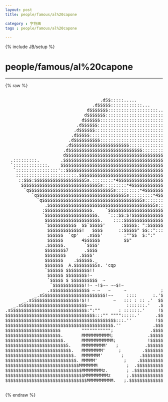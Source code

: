 ```yaml
---
layout: post
title: people/famous/al%20capone
category : 字符画
tags : people/famous/al%20capone
---
```

{% include JB/setup %}
# people/famous/al%20capone
---
{% raw %}
<pre>

                                    .dS$:::::.....
                                 .d$$$$$::::::::::::...
                               d$$$$$$$:::::::::::::::::::..
                              d$$$$$$$::::::::::::::::::::::::.
                             d$$$$$$::::::::::::::::::::::::::::.
                           .d$$$$$$:::::::::::::::::::::::::::::::.
                          .d$$$$$$::::::::::::::::::::::::::::::::::
                         .d$$$$$:::::::::::::::::::::::::::::::::::::.
                        .d$$$$$$$$$$::::::::::::::::::::::::::::::::::.
                       .d$$$$$$$$$$$$$$$$$$$$$$::::::::::::::::::::::::
                      .d$$$$$$$$$$$$$$$$$$$$$$$$$$$$:::::::::::::::::::.
                      d$$$$$$$$$$$$$$$$$$$$$$$$$$$$$$$$$$$$$::::::::::::
  .:::::::::.        .$$$$$$$$$$$$$$$$$$$$$$$$$$$$$$$$$$$$$$$$$$::::::::
  `:::::::::::::.    $$$$$$$$$$$$$$$$$$$$$$$$$$$$$$$$$$$$$$$$$$$$$$:::::
   `::::::::::::::::&#039;::$$$$$$$$$$$$$$$$$$$$$$$$$$$$$$$$$$$$$$$$$$$$$$:::
    :::::::::::::::::::::::.$$$$$$$$$$$$$$$$$$$$$$$$$$$$$$$$$$$$$$$$$$::
     ::$$$:$$$$$$$$$$$$$$$$$$$Ss.::::::::*4$$$$$$$$$$$$$$$$$$$$$$$$$$$$!
      $$$$$$$$$$$$$$$$$$$$$$$$$$$$$Ss:::::::::*4$$$$$$$$$$$$$$$$$$$$$$$!
       `q$$$$$$$$$$$$$$$$$$$$$$$$$$$$$$$Ss:::::::::*4$$$$$$$$$$$$$$$$$$$
          `q$$$$$$$$$$$$$$$$$$$$$$$$$$$$$$$$$Ss:::::::::*4$$$$$$$$$$$$$$
            `q$$$$$$$$$$$$$$$$$$$$$$$$$$$$$$$$$$$$$Ss::::::::*44$$$$$$$$
               .$$$$$$$$$$$$$$$$$$$$$$$$$$$$$$$$$$$$$$$$Ss::::::::*4$$$&#039;
              :$$$$$$$$$$$$$$$$$$.    `$$$$$$$$$$$$$$$$$$$$$$Ss:::::::;
              `$$$$$$$$$$$$$$$$$$$$.   `:::$$:$!$$$$$$$$$$$$$$$$$$Ss::;
               $$$$$$$$$$$$$$$$$$$$$.    ::::$$$$$$$$$$$$$$$$$$$$$$$$$$Ss._
               `$$$$$$$$$$$  $$`$$$$$&#039;      :$$$$$: &quot;:$$$$$$$$$$$$$$$$$$$$$$Ss._
                $$$$$$$$$$$$$!   $$$$      ::$$$$$&quot; $$::&quot;:::`$$$$$$$$$$$$$$$$$$$$s.
                $$$$$$  `qp&#039;   .s$$$&#039;        :&quot;&quot;$$  $:&quot;:&quot;      `$$$$$$$$$$$$$$$$$$$$.
                $$$$$$       4$$$$$$         $$&quot;                $$$$$$$$$$$$$$$$$$$$$D
               .$$$$$$.       `$$$$&#039;                            $$$$
               $$$$$$$$7      .$$$$                             `;&#039;
               $$$$$$$$     .$$$$&#039;
               $$$$$$$    .$$$$$$._                             ;
               $$$$$$$  A.$$$$$$$$Ss. &#039;cqp
               `$$$$$$ $$$$$$$$$!!                             ;
                $$$$$$ $$$$$$$$!~                             ;
                `$$$$$ $ $$$$$$$$$$  ~                       ;
                 `$$$$$$$$$$$$!!~ ~!$~~ ~~$!~               ;
                .s$$$$$$$$$$$$$$ ~ ~   ~     ~             ;
           _.sS$$$$$$$$$$$$$$$$$$$$$$$!~~     ::::      :.&#039;$$$
       _.sS$$$$$$$$$$$$$$$$$!$!!         ~   ::: : :: .&#039;  $$$$
   _.sS$$$$$$$$$$$$$$$$$$$$$$$$~~             :::::::.&#039;   .$$$$$Ss._
.sS$$$$$$$$$$$$$$$$$$$$$$$$$$$$:&quot;:&quot;&quot;       : ::::::.&#039;     !$$$$$$$$$Ss._
$$$$$$$$$$$$$$$$$$$$$$$$$$$$$$$$$$:::&quot;&quot; &quot;&quot;&quot;&quot;:::::.&#039;      .$$$$$$$$$$$$$S$s.
$$$$$$$$$$$$$$$$$$$$$$$$$$$$$$$$$$$$$$$$$$:::.&#039;&#039;         !$$$$$$$$$$$$$$$$$Ss._      dp
$$$$$$$$$$$$$$$$$$$$$$$$$$$$$$$$$$$$$$$$$.&#039;&#039;            .$$$$$$$$$$$$$$$$$$$$$$Ss._
$$$$$$$$$$$$$$$$$$$$$        &quot;&quot;&quot;&quot;&quot;&quot;&quot;&quot;&quot;&quot;&quot;;              .$$$$$$$$$$$$$$$$$$$$$$$$$$$$Ss._
$$$$$$$$$$$$$$$$$$$$$.       MMMMMMMMMMM;             .$$$$$$$$$$$$$$$$$$$$$$$$$$$$$$$$$s.
$$$$$$$$$$$$$$$$$$$$$$.      MMMMMMMMMMMM;            !$$$$$$$$$$$$$$$$$$$$$$$$$$$$$$$$$$$
$$$$$$$$$$$$$$$$$$$$$$$S.    MMMMMMMMM&#039;   ;          .$$$$$$$$$$$$$$$$$$$$$$$$$$$$$$$$$$$$
$$$$$$$$$$$$$$$$$$$$$$$$$.   MMMMMMMM&#039;     ;        .$$$$$$$$$$$$$$$$$$$$$$$$$$$$$$$$$$$$$
$$$$$$$$$$$$$$$$$$$$$$$$$$.  MMMMMMM&#039;       ;      .$$$$$$$$$$$$$$$$$$$$$$$$$$$$$$$$$$$$$$
$$$$$$$$$$$$$$$$$$$$$$$$$$$. MMMMM&#039;          ;    .$$$$$$$$$$$$$$$$$$$$$$$$$$$$$$$$$$$$$$$
$$$$$$$$$$$$$$$$$$$$$$$$$$$$MMMMMMM           ;  .$$$$$$$$$$$$$$$$$$$$$$$$$$$$$$$$$$$$$$$$
$$$$$$$$$$$$$$$$$$$$$$$$$$$$$MMMMMMMMz.       ; .$$$$$$$$$$$$$$$$$$$$$$$$$$$$$$$$$$$$$$$$$
$$$$$$$$$$$$$$$$$$$$$$$$$$$$$$MMMMMMMMMz      ;.$$$$$$$$$$$$$$$$$$$$$$$$$$$$$$$$$$$$$$$$$$
$$$$$$$$$$$$$$$$$$$$$$$$$$$$$$$MMMMMMMMMM.   ;.$$$$$$$$$$$$$$$$$$$$$$$$$$$$$$$$$$$$$$$$$$$
 </pre>
{% endraw %}
